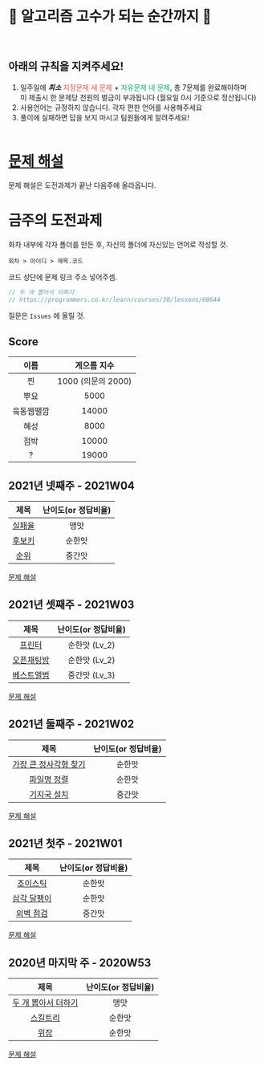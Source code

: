 🤜 알고리즘 고수가 되는 순간까지 🤛
===========
<br> 

아래의 규칙을 지켜주세요!
----------

1. 일주일에 ***최소*** <span style="color:#ee5253">지정문제 세 문제</span> + <span style="color:#10ac84">자유문제 네 문제</span>, 총 7문제를 완료해야하며<br>
   미 제출시 한 문제당 천원의 벌금이 부과됩니다 (월요일 0시 기준으로 정산됩니다)
2. 사용언어는 규정하지 않습니다. 각자 편한 언어를 사용해주세요
3. 풀이에 실패하면 답을 보지 마시고 팀원들에게 알려주세요! 
<br><br>

[문제 해설](https://github.com/BOJ-expedition/Challenges-of-the-week/wiki)
=======
문제 해설은 도전과제가 끝난 다음주에 올라옵니다.

금주의 도전과제
===========

화차 내부에 각자 폴더를 만든 후, 자신의 폴더에 자신있는 언어로 작성할 것.

`회차 > 아이디 > 제목.코드`


코드 상단에 문제 링크 주소 넣어주셈.

```swift
// 두 개 뽑아서 더하기
// https://programmers.co.kr/learn/courses/30/lessons/68644
```

질문은 `Issues` 에 올릴 것.


Score
-----
| 이름 | 게으름 지수 |
|:------:|:-----:|
| 찐 | 1000 (의문의 2000)|
| 뿌요 | 5000 |
| 읔동웹땔깜 | 14000 |
| 혜성 | 8000 |
| 점박 | 10000 |
| ? | 19000  |

2021년 넷째주 - 2021W04
--------------

| 제목 | 난이도(or 정답비율) |
|:------:|:-----:|
| [실패율](https://programmers.co.kr/learn/courses/30/lessons/42889) | 맹맛 |
| [후보키](https://programmers.co.kr/learn/courses/30/lessons/42890) | 순한맛 |
| [순위](https://programmers.co.kr/learn/courses/30/lessons/49191) | 중간맛 |

[문제 해설](https://github.com/BOJ-expedition/Challenges-of-the-week/wiki/2021W04)

2021년 셋째주 - 2021W03
--------------

| 제목 | 난이도(or 정답비율) |
|:------:|:-----:|
| [프린터](https://programmers.co.kr/learn/courses/30/lessons/42587) | 순한맛 (Lv_2) |
| [오픈채팅방](https://programmers.co.kr/learn/courses/30/lessons/42888) | 순한맛 (Lv_2)|
| [베스트앨범](https://programmers.co.kr/learn/courses/30/lessons/42579) | 중간맛 (Lv_3)|

[문제 해설](https://github.com/BOJ-expedition/Challenges-of-the-week/wiki/2021W03)

2021년 둘째주 - 2021W02
--------------

| 제목 | 난이도(or 정답비율) |
|:------:|:-----:|
| [가장 큰 정사각형 찾기](https://programmers.co.kr/learn/courses/30/lessons/12905) | 순한맛 |
| [파일명 정렬](https://programmers.co.kr/learn/courses/30/lessons/17686) | 순한맛 |
| [기지국 설치](https://programmers.co.kr/learn/courses/30/lessons/12979) | 중간맛 |

[문제 해설](https://github.com/BOJ-expedition/Challenges-of-the-week/wiki/2021W02)


2021년 첫주 - 2021W01
--------------

| 제목 | 난이도(or 정답비율) |
|:------:|:-----:|
| [조이스틱](https://programmers.co.kr/learn/courses/30/lessons/42860) | 순한맛 |
| [삼각 달팽이](https://programmers.co.kr/learn/courses/30/lessons/68645) | 순한맛 |
| [외벽 점검](https://programmers.co.kr/learn/courses/30/lessons/60062) | 중간맛 |

[문제 해설](https://github.com/BOJ-expedition/Challenges-of-the-week/wiki/2021W01)


2020년 마지막 주 - 2020W53
--------------

| 제목 | 난이도(or 정답비율) |
|:------:|:-----:|
| [두 개 뽑아서 더하기](https://programmers.co.kr/learn/courses/30/lessons/68644) | 맹맛 |
| [스킬트리](https://programmers.co.kr/learn/courses/30/lessons/49993) | 순한맛 |
| [위장](https://programmers.co.kr/learn/courses/30/lessons/42578) | 순한맛 |

[문제 해설](https://github.com/BOJ-expedition/Challenges-of-the-week/wiki/2020W53)

